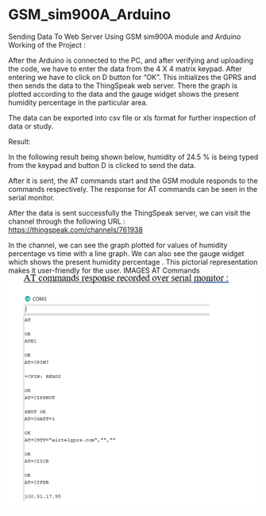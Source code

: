 # GSM_sim900A_Arduino
Sending Data To Web Server Using GSM sim900A module and Arduino
Working of the Project :

After the Arduino is connected to the PC, and after verifying and uploading the code, we have to enter the data from the 4 X 4 matrix keypad. After entering we have to click on D button for “OK”. This initializes the GPRS and then sends the data to the ThingSpeak web server. There the graph is plotted according to the data and the gauge widget shows the present humidity percentage in the particular area.

The data can be exported into csv file or xls format for further inspection of data or study.



Result:

In the following result being shown below, humidity of 24.5 % is being typed from the keypad and button D is clicked to send the data.

After it is sent, the AT commands start and the GSM module responds to the commands respectively. The response for AT commands can be seen in the serial monitor.

After the data is sent successfully the ThingSpeak server, we can visit the channel through the following URL : https://thingspeak.com/channels/761938 

In the channel, we can see the graph plotted for values of humidity percentage vs time with a line graph. We can also see the gauge widget which shows the present humidity percentage . This pictorial representation makes it user-friendly for the user.
IMAGES 
AT Commands
![alt tag](https://github.com/bansuri0100/GSM_sim900A_Arduino/blob/master/sketch_apr20a/screenshots/AT.PNG)

